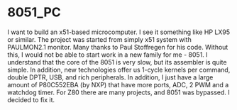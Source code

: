 # 8051_PC
I want to build an x51-based microcomputer. I see it something like HP LX95 or similar. The project was started from simply x51 system with PAULMON2.1 monitor. Many thanks to Paul Stoffregen for his code. Without this, I would not be able to start work in a new family for me - 8051.
I understand that the core of the 8051 is very slow, but its assembler is quite simple. In addition, new technologies offer us 1-cycle kernels per command, double DPTR, USB, and rich peripherals. In addition, I just have a large amount of P80C552EBA (by NXP) that have more ports, ADC, 2 PWM and a watchdog timer.
For Z80 there are many projects, and 8051 was bypassed. I decided to fix it.
